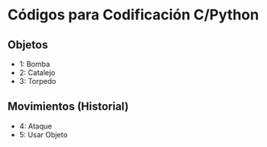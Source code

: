 # Códigos para Codificación C/Python

## Objetos

- 1: Bomba
- 2: Catalejo
- 3: Torpedo

## Movimientos (Historial)
- 4: Ataque
- 5: Usar Objeto